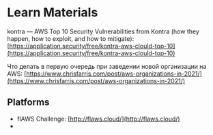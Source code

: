 # Learn Materials

kontra — AWS Top 10 Security Vulnerabilities from Kontra (how they happen, how to exploit, and how to mitigate): [https://application.security/free/kontra-aws-clould-top-10](https://application.security/free/kontra-aws-clould-top-10)

Что делать в первую очередь при заведении новой организации на AWS: [https://www.chrisfarris.com/post/aws-organizations-in-2021/](https://www.chrisfarris.com/post/aws-organizations-in-2021/)

## Platforms

* flAWS Challenge: [http://flaws.cloud/](http://flaws.cloud/)
*
